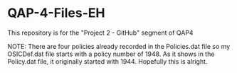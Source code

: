# QAP-4-Files-EH
This repository is for the "Project 2 - GitHub" segment of QAP4

NOTE: There are four policies already recorded in the Policies.dat file so my OSICDef.dat file starts with a policy number of 1948. As it shows in the Policy.dat file, it originally started with 1944. Hopefully this is alright.
